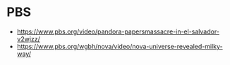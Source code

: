 # PBS

- https://www.pbs.org/video/pandora-papersmassacre-in-el-salvador-v2wjzz/
- https://www.pbs.org/wgbh/nova/video/nova-universe-revealed-milky-way/
